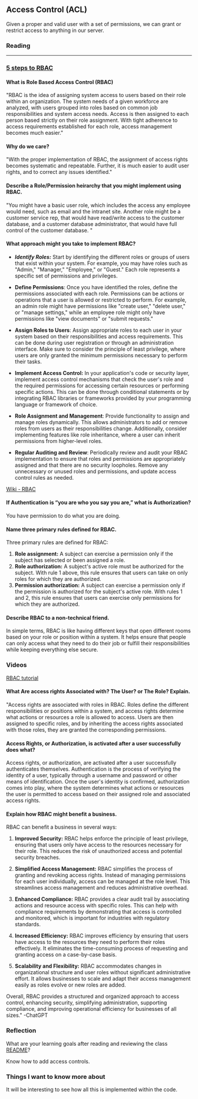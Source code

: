 ## Access Control (ACL)

Given a proper and valid user with a set of permissions, we can grant or restrict access to anything in our server.

### Reading
___
### [5 steps to RBAC](https://www.csoonline.com/article/3060780/5-steps-to-simple-role-based-access-control.html)

#### What is Role Based Access Control (RBAC) 
"RBAC is the idea of assigning system access to users based on their role within an organization. The system needs of a given workforce are analyzed, with users grouped into roles based on common job responsibilities and system access needs. Access is then assigned to each person based strictly on their role assignment. With tight adherence to access requirements established for each role, access management becomes much easier."

#### Why do we care?
"With the proper implementation of RBAC, the assignment of access rights becomes systematic and repeatable. Further, it is much easier to audit user rights, and to correct any issues identified."

#### Describe a Role/Permission heirarchy that you might implement using RBAC.

"You might have a basic user role, which includes the access any employee would need, such as email and the intranet site. Another role might be a customer service rep, that would have read/write access to the customer database, and a customer database administrator, that would have full control of the customer database. "

#### What approach might you take to implement RBAC?

* ***Identify Roles:*** Start by identifying the different roles or groups of users that exist within your system. For example, you may have roles such as "Admin," "Manager," "Employee," or "Guest." Each role represents a specific set of permissions and privileges.

* **Define Permissions**: Once you have identified the roles, define the permissions associated with each role. Permissions can be actions or operations that a user is allowed or restricted to perform. For example, an admin role might have permissions like "create user," "delete user," or "manage settings," while an employee role might only have permissions like "view documents" or "submit requests."

* **Assign Roles to Users**: Assign appropriate roles to each user in your system based on their responsibilities and access requirements. This can be done during user registration or through an administration interface. Make sure to consider the principle of least privilege, where users are only granted the minimum permissions necessary to perform their tasks.

* **Implement Access Control:** In your application's code or security layer, implement access control mechanisms that check the user's role and the required permissions for accessing certain resources or performing specific actions. This can be done through conditional statements or by integrating RBAC libraries or frameworks provided by your programming language or framework of choice.

* **Role Assignment and Management**: Provide functionality to assign and manage roles dynamically. This allows administrators to add or remove roles from users as their responsibilities change. Additionally, consider implementing features like role inheritance, where a user can inherit permissions from higher-level roles.

* **Regular Auditing and Review**: Periodically review and audit your RBAC implementation to ensure that roles and permissions are appropriately assigned and that there are no security loopholes. Remove any unnecessary or unused roles and permissions, and update access control rules as needed.

[Wiki - RBAC](https://en.wikipedia.org/wiki/Role-based_access_control)

#### If Authentication is “you are who you say you are,” what is Authorization?

You have permission to do what you are doing.

#### Name three primary rules defined for RBAC.

Three primary rules are defined for RBAC:

1. **Role assignment:** A subject can exercise a permission only if the subject has selected or been assigned a role.
2. **Role authorization:** A subject's active role must be authorized for the subject. With rule 1 above, this rule ensures that users can take on only roles for which they are authorized.
3. **Permission authorization:** A subject can exercise a permission only if the permission is authorized for the subject's active role. With rules 1 and 2, this rule ensures that users can exercise only permissions for which they are authorized.


#### Describe RBAC to a non-technical friend.

In simple terms, RBAC is like having different keys that open different rooms based on your role or position within a system. It helps ensure that people can only access what they need to do their job or fulfill their responsibilities while keeping everything else secure.



### Videos

[RBAC tutorial](https://www.youtube.com/watch?v=C4NP8Eon3cA)

#### What Are access rights Associated with? The User? or The Role? Explain.

"Access rights are associated with roles in RBAC. Roles define the different responsibilities or positions within a system, and access rights determine what actions or resources a role is allowed to access. Users are then assigned to specific roles, and by inheriting the access rights associated with those roles, they are granted the corresponding permissions.


#### Access Rights, or Authorization, is activated after a user successfully does what?

Access rights, or authorization, are activated after a user successfully authenticates themselves. Authentication is the process of verifying the identity of a user, typically through a username and password or other means of identification. Once the user's identity is confirmed, authorization comes into play, where the system determines what actions or resources the user is permitted to access based on their assigned role and associated access rights.




#### Explain how RBAC might benefit a business.

RBAC can benefit a business in several ways:

1. **Improved Security:** RBAC helps enforce the principle of least privilege, ensuring that users only have access to the resources necessary for their role. This reduces the risk of unauthorized access and potential security breaches.

2. **Simplified Access Management:** RBAC simplifies the process of granting and revoking access rights. Instead of managing permissions for each user individually, access can be managed at the role level. This streamlines access management and reduces administrative overhead.

3. **Enhanced Compliance:** RBAC provides a clear audit trail by associating actions and resource access with specific roles. This can help with compliance requirements by demonstrating that access is controlled and monitored, which is important for industries with regulatory standards.

4. **Increased Efficiency:** RBAC improves efficiency by ensuring that users have access to the resources they need to perform their roles effectively. It eliminates the time-consuming process of requesting and granting access on a case-by-case basis.

5. **Scalability and Flexibility:** RBAC accommodates changes in organizational structure and user roles without significant administrative effort. It allows businesses to scale and adapt their access management easily as roles evolve or new roles are added.

Overall, RBAC provides a structured and organized approach to access control, enhancing security, simplifying administration, supporting compliance, and improving operational efficiency for businesses of all sizes." -ChatGPT


### Reflection

What are your learning goals after reading and reviewing the class [README](https://codefellows.github.io/code-401-javascript-guide/curriculum/class-08/)?

Know how to add access controls.

### Things I want to know more about

It will be interesting to see how all this is implemented within the code. 
